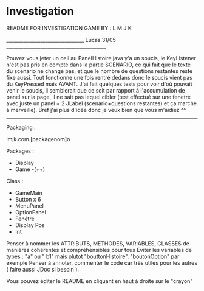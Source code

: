 # Investigation

README FOR INVESTIGATION GAME BY : L M J K


________________________________ Lucas 31/05 _________________________________________

Pouvez vous jeter un oeil au PanelHistoire.java y'a un soucis, le KeyListener n'est pas pris en compte dans la partie SCENARIO, ce qui fait que le texte du scenario ne change pas, et que le nombre de questions restantes reste fixe aussi. Tout fonctionne une fois rentré dedans donc le soucis vient pas du KeyPressed mais AVANT. J'ai fait quelques tests pour voir d'où pouvait venir le soucis, il semblerait que ce soit par rapport à l'accumulation de panel sur la page, il ne sait pas lequel cibler (test effectué sur une fenetre avec juste un panel + 2 JLabel (scenario+questions restantes) et ça marche à merveille). Bref j'ai plus d'idée donc je veux bien que vous m'aidiez ^^ 

_______________________________________________________________________________________

Packaging : 

lmjk.com.[packagenom]o

Packages :
  - Display
  - Game
  -(++)
  
Class :
  - GameMain
  - Button x 6
  - MenuPanel
  - OptionPanel
  - Fenêtre
  - Display Pos
  - Int
  
Penser à nommer les ATTRIBUTS, METHODES, VARIABLES, CLASSES de manières cohérentes et compréhensibles pour tous
Eviter les variables de types : "a" ou " b1" mais plutot "bouttonHistoire", "boutonOption" par exemple
Penser à annoter, commenter le code car très utiles pour les autres ( faire aussi JDoc si besoin ).

Vous pouvez éditer le README en cliquant en haut à droite sur le "crayon"
